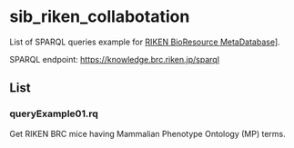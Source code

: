 # sib_riken_collabotation

List of SPARQL queries example for [RIKEN BioResource MetaDatabase](https://knowledge.brc.riken.jp/bioresource/)].

SPARQL endpoint: https://knowledge.brc.riken.jp/sparql

## List
### queryExample01.rq
Get RIKEN BRC mice having Mammalian Phenotype Ontology (MP) terms.
